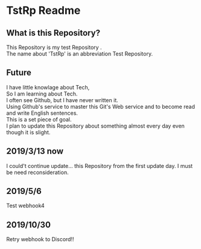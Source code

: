 # TstRp Readme
## What is this Repository?
  This Repository is my test Repository .  
  The name about 'TstRp' is an abbreviation Test Repository.  
  
## Future
  I have little knowlage about Tech,  
  So I am learning about Tech.  
  I often see Github, but I have never written it.  
  Using Github's service to master this Git's Web service and to become read and write English sentences.  
  This is a set piece of goal.  
  I plan to update this Repository  about something almost every day even though it is slight.  
  

## 2019/3/13 now
  I could't continue update... this Repository from the first update day. 
  I must be need reconsideration.
  
## 2019/5/6 
  Test webhook4
  
## 2019/10/30
  Retry webhook to Discord!!
